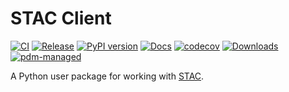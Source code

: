 # STAC Client <!-- omit in toc -->

[![CI](https://github.com/WolodjaZ/pystac-user/actions/workflows/ci.yml/badge.svg)](https://github.com/WolodjaZ/pystac-user/actions/workflows/ci.yml)
[![Release](https://github.com/WolodjaZ/pystac-user/actions/workflows/release.yml/badge.svg)](https://github.com/WolodjaZ/pystac-user/actions/workflows/release.yml)
[![PyPI version](https://badge.fury.io/py/pystac-user.svg)](https://badge.fury.io/py/pystac-user)
[![Docs](https://img.shields.io/badge/Docs-mkdocs-blue?style=flat)](https://pystac-client.readthedocs.io/en/latest/)
[![codecov](https://codecov.io/gh/WolodjaZ/pystac-user/branch/main/graph/badge.svg)](https://codecov.io/gh/WolodjaZ/pystac-user)
[![Downloads](https://pepy.tech/badge/pystac-user)](https://pepy.tech/project/pystac-user)
[![pdm-managed](https://img.shields.io/badge/pdm-managed-blueviolet)](https://pdm.fming.dev)

A Python user package for working with [STAC](https://stacspec.org/).
